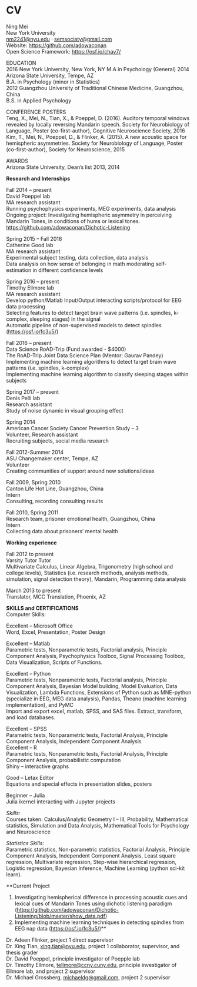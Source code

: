 # CV

  Ning Mei
  <br/>New York University
  <br/>nm2241@nyu.edu · semsociaty@gmail.com
  <br/>Website: https://github.com/adowaconan
  <br/>Open Science Framework: https://osf.io/chav7/

EDUCATION 
<br/>2016
New York University, New York, NY 
      M.A in Psychology (General)
2014	     
Arizona State University, Tempe, AZ                                                                                          
      B.A. in Psychology (minor in Statistics)        
2012
Guangzhou University of Traditional Chinese Medicine, Guangzhou, China                      
      B.S. in Applied Psychology                                                       
	     	

CONFERENCE POSTERS
<br/>Teng, X., Mei, N., Tian, X., & Poeppel, D. (2016). Auditory temporal windows revealed by locally reversing Mandarin speech. Society for Neurobiology of Language, Poster (co-first-author), Cognitive Neuroscience Society, 2016
<br/>Kim, T., Mei, N., Poeppel, D., & Flinker, A. (2015). A new acoustic space for hemispheric asymmetries. Society for Neurobiology of Language, Poster (co-first-author), Society for Neuroscience, 2015

AWARDS 
<br/>Arizona State University, Dean’s list                                                                   2013, 2014 

**Research and Internships**

Fall 2014 – present
<br/>David Poeppel lab                                                                                  
MA research assistant
<br/>Running psychophysics experiments, MEG experiments, data analysis
<br/>Ongoing project: Investigating hemispheric asymmetry in perceiving Mandarin Tones, in conditions of hums or lexical tones. 
https://github.com/adowaconan/Dichotic-Listening

Spring 2015 – Fall 2016
<br/>Catherine Good lab                                                                           
MA research assistant
<br/>Experimental subject testing, data collection, data analysis
<br/>Data analysis on how sense of belonging in math moderating self-estimation in different confidence levels

Spring 2016 – present
<br/>Timothy Ellmore lab                                                                           
MA research assistant
<br/>Develop python/Matlab Input/Output interacting scripts/protocol for EEG data processing
<br/>Selecting features to detect target brain wave patterns (i.e. spindles, k-complex, sleeping stages) in the signal 
<br/>Automatic pipeline of non-supervised models to detect spindles (https://osf.io/fc3u5/)

Fall 2016 – present
<br/>Data Science RoAD-Trip (Fund awarded - $4000) 
<br/>The RoAD-Trip Joint Data Science Plan (Mentor: Gaurav Pandey)
<br/>Implementing machine learning algorithms to detect target brain wave patterns (i.e. spindles, k-complex) 
<br/>Implementing machine learning algorithm to classify sleeping stages within subjects

Spring 2017 – present
<br/>Denis Pelli lab                                                                           
Research assistant
<br/>Study of noise dynamic in visual grouping effect

Spring 2014
<br/>American Cancer Society Cancer Prevention Study – 3 	                            
Volunteer, Research assistant 
<br/>Recruiting subjects, social media research

Fall 2012-Summer 2014
<br/>ASU Changemaker center, Tempe, AZ 		                    
Volunteer 
<br/>Creating communities of support around new solutions/ideas

Fall 2009, Spring 2010
<br/>Canton Life Hot Line, Guangzhou, China                                        
Intern 
<br/>Consulting, recording consulting results

Fall 2010, Spring 2011
<br/>Research team, prisoner emotional health, Guangzhou, China        
Intern 
<br/>Collecting data about prisoners’ mental health 

**Working experience**

Fall 2012 to present
<br/>Varsity Tutor
Tutor 
<br/>Multivariate Calculus, Linear Algebra, Trigonometry (high school and college levels), Statistics (i.e. research methods, analysis methods, simulation, signal detection theory), Mandarin, Programming data analysis               

March 2013 to present                                                
Translator, MCC Translation, Phoenix, AZ           

**SKILLS and CERTIFICATIONS**
<br/>Computer Skills: 

Excellent – Microsoft Office 
<br/>Word, Excel, Presentation, Poster Design     
                                                         
Excellent – Matlab 
<br/>Parametric tests, Nonparametric tests, Factorial analysis, Principle Component Analysis, Psychophysics Toolbox, Signal Processing Toolbox, Data Visualization, Scripts of Functions.

Excellent – Python 
<br/>Parametric tests, Nonparametric tests, Factorial analysis, Principle Component Analysis, Bayesian Model building, Model Evaluation, Data Visualization, Lambda Functions, Extensions of Python such as MNE-python (specialize in EEG, MEG data analysis), Pandas, Theano (machine learning implementation), and PyMC
<br/>Import and export excel, matlab, SPSS, and SAS files. Extract, transform, and load databases.               

Excellent – SPSS
<br/>Parametric tests, Nonparametric tests, Factorial Analysis, Principle Component Analysis, Independent Component Analysis                              
Excellent – R 
<br/>Parametric tests, Nonparametric tests, Factorial Analysis, Principle Component Analysis, probabilistic computation 
<br/>Shiny – interactive graphs

Good – Letax Editor
<br/>Equations and special effects in presentation slides, posters    

Beginner – Julia
<br/>Julia ikernel interacting with Jupyter projects                                                                  

*Skills:*
<br/>Courses taken: Calculus/Analytic Geometry I – III, Probability, Mathematical statistics, Simulation and Data Analysis, Mathematical Tools for Psychology and Neuroscience

*Statistics Skills:*
<br/>Parametric statistics, Non-parametric statistics, Factorial Analysis, Principle Component Analysis, Independent Component Analysis, Least square regression, Multivariate regression, Step-wise hierarchical regression, Logistic regression, Bayesian Inference, Machine Learning (python sci-kit learn).  


**Current Project
1. Investigating hemispherical difference in processing acoustic cues and lexical cues of Mandarin Tones using dichotic listening paradigm (https://github.com/adowaconan/Dichotic-Listening/blob/master/show_data.pdf)
2. Implementing machine learning techniques in detecting spindles from EEG nap data (https://osf.io/fc3u5/)**




Dr. Adeen Flinker,  project 1 direct supervisor
<br/>Dr. Xing Tian,  xing.tian@nyu.edu, project 1 collaborator, supervisor, and thesis grader
<br/>Dr. David Poeppel, principle investigator of Poepple lab
<br/>Dr. Timothy Ellmore, tellmore@ccny.cuny.edu, principle investigator of Ellmore lab, and project 2 supervisor
<br/>Dr. Michael Grossberg, michaeldg@gmail.com, project 2 supervisor


